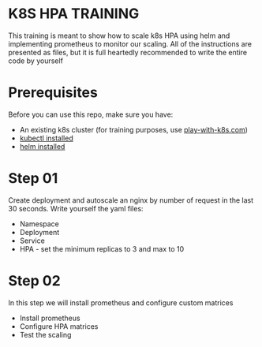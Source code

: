 # K8S HPA TRAINING
This training is meant to show how to scale k8s HPA using helm and implementing prometheus to monitor our scaling.
All of the instructions are presented as files, but it is full heartedly recommended to write the entire code by yourself

# Prerequisites
Before you can use this repo, make sure you have:
* An existing k8s cluster (for training purposes, use [play-with-k8s.com](https://labs.play-with-k8s.com/))
* [kubectl installed](https://kubernetes.io/docs/tasks/tools/install-kubectl/)
* [helm installed](https://helm.sh/docs/intro/install/)

# Step 01
Create deployment and autoscale an nginx by number of request in the last 30 seconds. 
Write yourself the yaml files:
* Namespace
* Deployment
* Service
* HPA - set the minimum replicas to 3 and max to 10

# Step 02
In this step we will install prometheus and configure custom matrices
* Install prometheus
* Configure HPA matrices
* Test the scaling
